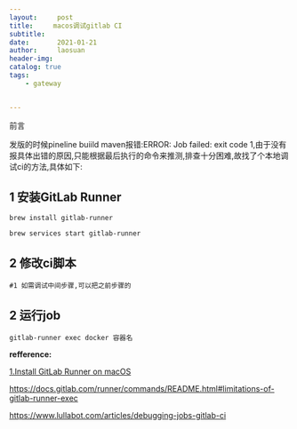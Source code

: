 ```yaml
---
layout:     post
title:     macos调试gitlab CI
subtitle:   
date:       2021-01-21
author:     laosuan
header-img: 
catalog: true
tags:
    - gateway


---
```


前言

发版的时候pineline buiild maven报错:ERROR: Job failed: exit code 1,由于没有报具体出错的原因,只能根据最后执行的命令来推测,排查十分困难,故找了个本地调试ci的方法,具体如下:



## 1 安装GitLab Runner

```
brew install gitlab-runner

brew services start gitlab-runner
```





## 2 修改ci脚本

```
#1 如需调试中间步骤,可以把之前步骤的
```





## 2 运行job

```
gitlab-runner exec docker 容器名
```









**refference:**

[1.Install GitLab Runner on macOS](https://docs.gitlab.com/runner/install/osx.html)

https://docs.gitlab.com/runner/commands/README.html#limitations-of-gitlab-runner-exec

https://www.lullabot.com/articles/debugging-jobs-gitlab-ci